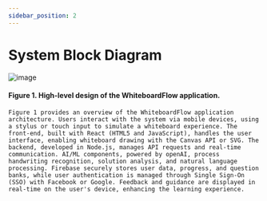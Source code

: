 ```yaml
---
sidebar_position: 2
---
```


# System Block Diagram
![image](https://github.com/user-attachments/assets/45c7038e-8f8b-4f72-95b7-fb53632b34c8)









#### Figure 1. High-level design of the WhiteboardFlow application.
    Figure 1 provides an overview of the WhiteboardFlow application architecture. Users interact with the system via mobile devices, using a stylus or touch input to simulate a whiteboard experience. The front-end, built with React (HTML5 and JavaScript), handles the user interface, enabling whiteboard drawing with the Canvas API or SVG. The backend, developed in Node.js, manages API requests and real-time communication. AI/ML components, powered by openAI, process handwriting recognition, solution analysis, and natural language processing. Firebase securely stores user data, progress, and question banks, while user authentication is managed through Single Sign-On (SSO) with Facebook or Google. Feedback and guidance are displayed in real-time on the user's device, enhancing the learning experience.



